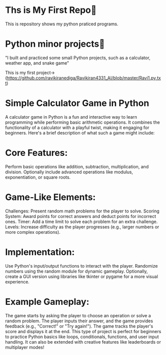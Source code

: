  # Ths is My First Repo🤞
  This is repository shows my python praticed programs.
 # Python minor projects🎁
 "I built and practiced some small Python projects, such as a calculator, weather app, and snake game"
 
 This is my first project->(https://github.com/ravikiranediga/Ravikiran4331_AI/blob/master/Ravi1.py.txt)
# Simple Calculator Game in Python

A calculator game in Python is a fun and interactive way to learn programming while performing basic arithmetic operations. It combines the functionality of a calculator with a playful twist, making it engaging for beginners. Here's a brief description of what such a game might include:

# Core Features:

Perform basic operations like addition, subtraction, multiplication, and division.
Optionally include advanced operations like modulus, exponentiation, or square roots.
# Game-Like Elements:
 Challenges: Present random math problems for the player to solve.
Scoring System: Award points for correct answers and deduct points for incorrect ones.
Timer: Add a time limit to solve each problem for an extra challenge.
Levels: Increase difficulty as the player progresses (e.g., larger numbers or more complex operations).
# Implementation:

Use Python's input/output functions to interact with the player.
Randomize numbers using the random module for dynamic gameplay.
Optionally, create a GUI version using libraries like tkinter or pygame for a more visual experience.
# Example Gameplay:

The game starts by asking the player to choose an operation or solve a random problem.
The player inputs their answer, and the game provides feedback (e.g., "Correct!" or "Try again!").
The game tracks the player's score and displays it at the end.
This type of project is perfect for beginners to practice Python basics like loops, conditionals, functions, and user input handling. It can also be extended with creative features like leaderboards or multiplayer modes!
